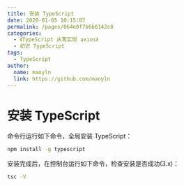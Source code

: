 ```yaml
---
title: 安装 TypeScript
date: 2020-01-05 10:15:07
permalink: /pages/064e0f7b6b6142c8
categories:
  - 《TypeScript 从零实现 axios》
  - 初识 TypeScript
tags:
  - TypeScript
author:
  name: maoyln
  link: https://github.com/maoyln
---
```

# 安装 TypeScript

命令行运行如下命令，全局安装 TypeScript：

```bash
npm install -g typescript
```

安装完成后，在控制台运行如下命令，检查安装是否成功(3.x)：

```bash
tsc -V
```
